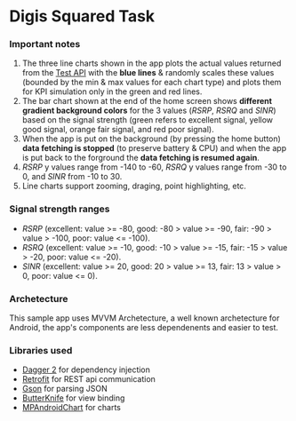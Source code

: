 # Digis Squared Task

### Important notes
1. The three line charts shown in the app plots the actual values returned from the [Test API](http://51.195.89.92:6000/random) with the __blue lines__ & randomly scales these values (bounded by the min & max values for each chart type) and plots them for KPI simulation only in the green and red lines.
2. The bar chart shown at the end of the home screen shows __different gradient background colors__ for the 3 values (_RSRP_, _RSRQ_ and _SINR_) based on the signal strength (green refers to excellent signal, yellow good signal, orange fair signal, and red poor signal).
3. When the app is put on the background (by pressing the home button) __data fetching is stopped__ (to preserve battery & CPU) and when the app is put back to the forground the __data fetching is resumed again__.
4. _RSRP_ y values range from -140 to -60, _RSRQ_ y values range from -30 to 0, and _SINR_ from -10 to 30.
5. Line charts support zooming, draging, point highlighting, etc.

### Signal strength ranges
* _RSRP_ (excellent: value >= -80, good: -80 > value >= -90, fair: -90 > value > -100, poor: value <= -100).
* _RSRQ_ (excellent: value >= -10, good: -10 > value >= -15, fair: -15 > value > -20, poor: value <= -20).
* _SINR_ (excellent: value >= 20, good: 20 > value >= 13, fair: 13 > value > 0, poor: value <= 0).

### Archetecture
This sample app uses MVVM Archetecture, a well known archetecture for Android, the app's components are less dependenents and easier to test.

### Libraries used
* [Dagger 2][dagger2] for dependency injection
* [Retrofit][retrofit] for REST api communication
* [Gson][gson] for parsing JSON
* [ButterKnife][butterKnife] for view binding
* [MPAndroidChart][charting] for charts

[dagger2]: https://google.github.io/dagger
[retrofit]: http://square.github.io/retrofit
[gson]: https://github.com/google/gson
[butterKnife]: https://github.com/JakeWharton/butterknife
[charting]: https://github.com/PhilJay/MPAndroidChart
